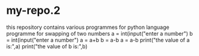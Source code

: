 # my-repo.2
this repository contains various programmes for python language
programme for swapping of two numbers
a = int(input("enter a number")
b = int(input("enter a number")
a = a+b
b = a-b
a = a-b
print("the value of a is:",a)
print("the value of b is:",b)
